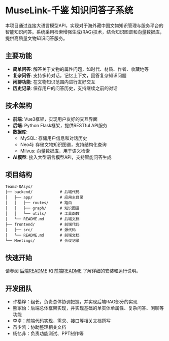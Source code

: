 # MuseLink-千鉴 知识问答子系统

本项目通过连接大语言模型API，实现对于海外藏中国文物知识管理与服务平台的智能知识问答。系统采用检索增强生成(RAG)技术，结合知识图谱和向量数据库，提供高质量文物知识问答服务。

## 主要功能

- **简单问答**: 解答关于文物的属性问题，如时代、材质、作者、收藏地等
- **复杂问答**: 支持多轮对话，记忆上下文，回答复杂知识问题
- **闲聊功能**: 在文物知识范围内进行友好交互
- **历史记录**: 保存用户的问答历史，支持继续之前的对话

## 技术架构

- **前端**: Vue3框架，实现用户友好的交互界面
- **后端**: Python Flask框架，提供RESTful API服务
- **数据库**:
  - MySQL: 存储用户信息和对话历史
  - Neo4j: 存储文物知识图谱，支持结构化查询
  - Milvus: 向量数据库，用于语义检索
- **AI模型**: 接入大型语言模型API，支持智能问答生成

## 项目结构

```
Team3-QAsys/
├── backend/            # 后端代码
│   ├── app/            # 应用主目录
│   │   ├── routes/     # 路由
│   │   ├── graph/      # 知识图谱
│   │   └── utils/      # 工具函数
│   └── README.md       # 后端文档
├── frontend/           # 前端代码
│   ├── src/            # 源代码
│   └── README.md       # 前端文档
└── Meetings/           # 会议记录
```

## 快速开始

请参阅 [后端README](./backend/README.md) 和 [前端README](./frontend/README.md) 了解详细的安装和运行说明。

## 开发团队

- 许楷烨：组长，负责总体协调把握，并实现后端RAG部分的实现
- 熊家怡：后端总体框架实现，并实现基础的单实体单属性、复杂问答、闲聊等功能
- 李卓：前端代码实现，需求、接口等相关文档撰写
- 苗少凯：协助整理相关文档
- 杨忆非：负责功能测试、PPT制作等

